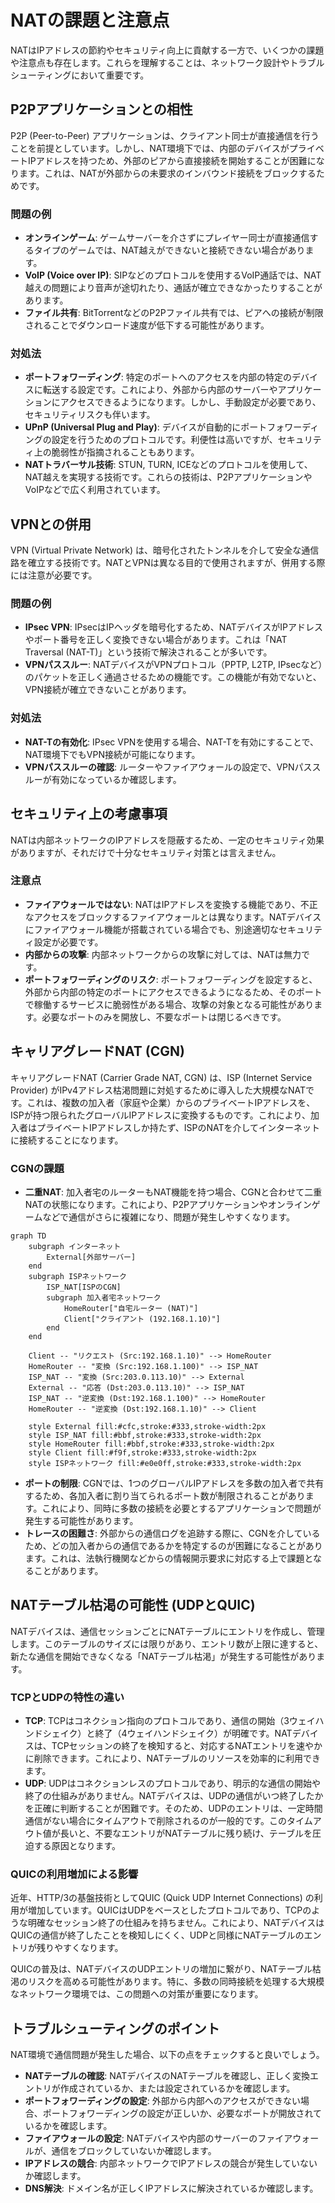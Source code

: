 # NATの課題と注意点

NATはIPアドレスの節約やセキュリティ向上に貢献する一方で、いくつかの課題や注意点も存在します。これらを理解することは、ネットワーク設計やトラブルシューティングにおいて重要です。

## P2Pアプリケーションとの相性

P2P (Peer-to-Peer) アプリケーションは、クライアント同士が直接通信を行うことを前提としています。しかし、NAT環境下では、内部のデバイスがプライベートIPアドレスを持つため、外部のピアから直接接続を開始することが困難になります。これは、NATが外部からの未要求のインバウンド接続をブロックするためです。

### 問題の例

*   **オンラインゲーム**: ゲームサーバーを介さずにプレイヤー同士が直接通信するタイプのゲームでは、NAT越えができないと接続できない場合があります。
*   **VoIP (Voice over IP)**: SIPなどのプロトコルを使用するVoIP通話では、NAT越えの問題により音声が途切れたり、通話が確立できなかったりすることがあります。
*   **ファイル共有**: BitTorrentなどのP2Pファイル共有では、ピアへの接続が制限されることでダウンロード速度が低下する可能性があります。

### 対処法

*   **ポートフォワーディング**: 特定のポートへのアクセスを内部の特定のデバイスに転送する設定です。これにより、外部から内部のサーバーやアプリケーションにアクセスできるようになります。しかし、手動設定が必要であり、セキュリティリスクも伴います。
*   **UPnP (Universal Plug and Play)**: デバイスが自動的にポートフォワーディングの設定を行うためのプロトコルです。利便性は高いですが、セキュリティ上の脆弱性が指摘されることもあります。
*   **NATトラバーサル技術**: STUN, TURN, ICEなどのプロトコルを使用して、NAT越えを実現する技術です。これらの技術は、P2PアプリケーションやVoIPなどで広く利用されています。

## VPNとの併用

VPN (Virtual Private Network) は、暗号化されたトンネルを介して安全な通信路を確立する技術です。NATとVPNは異なる目的で使用されますが、併用する際には注意が必要です。

### 問題の例

*   **IPsec VPN**: IPsecはIPヘッダを暗号化するため、NATデバイスがIPアドレスやポート番号を正しく変換できない場合があります。これは「NAT Traversal (NAT-T)」という技術で解決されることが多いです。
*   **VPNパススルー**: NATデバイスがVPNプロトコル（PPTP, L2TP, IPsecなど）のパケットを正しく通過させるための機能です。この機能が有効でないと、VPN接続が確立できないことがあります。

### 対処法

*   **NAT-Tの有効化**: IPsec VPNを使用する場合、NAT-Tを有効にすることで、NAT環境下でもVPN接続が可能になります。
*   **VPNパススルーの確認**: ルーターやファイアウォールの設定で、VPNパススルーが有効になっているか確認します。

## セキュリティ上の考慮事項

NATは内部ネットワークのIPアドレスを隠蔽するため、一定のセキュリティ効果がありますが、それだけで十分なセキュリティ対策とは言えません。

### 注意点

*   **ファイアウォールではない**: NATはIPアドレスを変換する機能であり、不正なアクセスをブロックするファイアウォールとは異なります。NATデバイスにファイアウォール機能が搭載されている場合でも、別途適切なセキュリティ設定が必要です。
*   **内部からの攻撃**: 内部ネットワークからの攻撃に対しては、NATは無力です。
*   **ポートフォワーディングのリスク**: ポートフォワーディングを設定すると、外部から内部の特定のポートにアクセスできるようになるため、そのポートで稼働するサービスに脆弱性がある場合、攻撃の対象となる可能性があります。必要なポートのみを開放し、不要なポートは閉じるべきです。

## キャリアグレードNAT (CGN)

キャリアグレードNAT (Carrier Grade NAT, CGN) は、ISP (Internet Service Provider) がIPv4アドレス枯渇問題に対処するために導入した大規模なNATです。これは、複数の加入者（家庭や企業）からのプライベートIPアドレスを、ISPが持つ限られたグローバルIPアドレスに変換するものです。これにより、加入者はプライベートIPアドレスしか持たず、ISPのNATを介してインターネットに接続することになります。

### CGNの課題

*   **二重NAT**: 加入者宅のルーターもNAT機能を持つ場合、CGNと合わせて二重NATの状態になります。これにより、P2Pアプリケーションやオンラインゲームなどで通信がさらに複雑になり、問題が発生しやすくなります。

```{mermaid}
graph TD
    subgraph インターネット
        External[外部サーバー]
    end
    subgraph ISPネットワーク
        ISP_NAT[ISPのCGN]
        subgraph 加入者宅ネットワーク
            HomeRouter["自宅ルーター (NAT)"]
            Client["クライアント (192.168.1.10)"]
        end
    end

    Client -- "リクエスト (Src:192.168.1.10)" --> HomeRouter
    HomeRouter -- "変換 (Src:192.168.1.100)" --> ISP_NAT
    ISP_NAT -- "変換 (Src:203.0.113.10)" --> External
    External -- "応答 (Dst:203.0.113.10)" --> ISP_NAT
    ISP_NAT -- "逆変換 (Dst:192.168.1.100)" --> HomeRouter
    HomeRouter -- "逆変換 (Dst:192.168.1.10)" --> Client

    style External fill:#cfc,stroke:#333,stroke-width:2px
    style ISP_NAT fill:#bbf,stroke:#333,stroke-width:2px
    style HomeRouter fill:#bbf,stroke:#333,stroke-width:2px
    style Client fill:#f9f,stroke:#333,stroke-width:2px
    style ISPネットワーク fill:#e0e0ff,stroke:#333,stroke-width:2px
```

*   **ポートの制限**: CGNでは、1つのグローバルIPアドレスを多数の加入者で共有するため、各加入者に割り当てられるポート数が制限されることがあります。これにより、同時に多数の接続を必要とするアプリケーションで問題が発生する可能性があります。
*   **トレースの困難さ**: 外部からの通信ログを追跡する際に、CGNを介しているため、どの加入者からの通信であるかを特定するのが困難になることがあります。これは、法執行機関などからの情報開示要求に対応する上で課題となることがあります。

## NATテーブル枯渇の可能性 (UDPとQUIC)

NATデバイスは、通信セッションごとにNATテーブルにエントリを作成し、管理します。このテーブルのサイズには限りがあり、エントリ数が上限に達すると、新たな通信を開始できなくなる「NATテーブル枯渇」が発生する可能性があります。

### TCPとUDPの特性の違い

*   **TCP**: TCPはコネクション指向のプロトコルであり、通信の開始（3ウェイハンドシェイク）と終了（4ウェイハンドシェイク）が明確です。NATデバイスは、TCPセッションの終了を検知すると、対応するNATエントリを速やかに削除できます。これにより、NATテーブルのリソースを効率的に利用できます。
*   **UDP**: UDPはコネクションレスのプロトコルであり、明示的な通信の開始や終了の仕組みがありません。NATデバイスは、UDPの通信がいつ終了したかを正確に判断することが困難です。そのため、UDPのエントリは、一定時間通信がない場合にタイムアウトで削除されるのが一般的です。このタイムアウト値が長いと、不要なエントリがNATテーブルに残り続け、テーブルを圧迫する原因となります。

### QUICの利用増加による影響

近年、HTTP/3の基盤技術としてQUIC (Quick UDP Internet Connections) の利用が増加しています。QUICはUDPをベースとしたプロトコルであり、TCPのような明確なセッション終了の仕組みを持ちません。これにより、NATデバイスはQUICの通信が終了したことを検知しにくく、UDPと同様にNATテーブルのエントリが残りやすくなります。

QUICの普及は、NATデバイスのUDPエントリの増加に繋がり、NATテーブル枯渇のリスクを高める可能性があります。特に、多数の同時接続を処理する大規模なネットワーク環境では、この問題への対策が重要になります。

## トラブルシューティングのポイント

NAT環境で通信問題が発生した場合、以下の点をチェックすると良いでしょう。

*   **NATテーブルの確認**: NATデバイスのNATテーブルを確認し、正しく変換エントリが作成されているか、または設定されているかを確認します。
*   **ポートフォワーディングの設定**: 外部から内部へのアクセスができない場合、ポートフォワーディングの設定が正しいか、必要なポートが開放されているかを確認します。
*   **ファイアウォールの設定**: NATデバイスや内部のサーバーのファイアウォールが、通信をブロックしていないか確認します。
*   **IPアドレスの競合**: 内部ネットワークでIPアドレスの競合が発生していないか確認します。
*   **DNS解決**: ドメイン名が正しくIPアドレスに解決されているか確認します。
